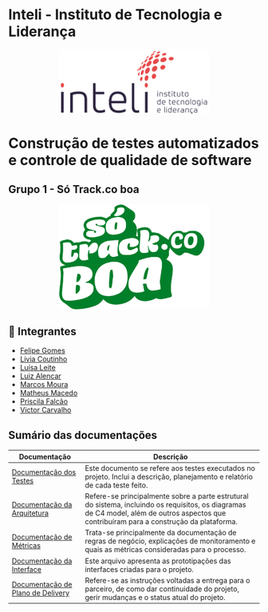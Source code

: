 # Inteli - Instituto de Tecnologia e Liderança 

<p align="center">
<a href= "https://www.inteli.edu.br/"><img src="./assets/inteli_logo.png" alt="Inteli - Instituto de Tecnologia e Liderança" width="300px"></a>
</p>

# Construção de testes automatizados e controle de qualidade de software

## Grupo 1 - Só Track.co boa

<p align="center">
<a href= "https://www.inteli.edu.br/"><img src="./assets/logo_grupo.png" alt="Logo do grupo" width="300px"></a>
</p>

## 🚀 Integrantes
- <a href="https://www.linkedin.com/in/felipe-gomes-dev/">Felipe Gomes</a> 
- <a href="https://www.linkedin.com/in/liviapcoutinho/">Livia Coutinho</a> 
- <a href="https://www.linkedin.com/in/lu%C3%ADsa-leite-681443230/">Luísa Leite</a>
- <a href="https://www.linkedin.com/in/luiz-k-alencar/">Luiz Alencar</a> 
- <a href="https://www.linkedin.com/in/marcos-vinicius-166531239/">Marcos Moura</a>
- <a href="https://www.linkedin.com/in/matheusmacedosantos/">Matheus Macedo</a> 
- <a href="https://www.linkedin.com/in/priscila-falc%C3%A3o-3435a1244/">Priscila Falcão</a> 
- <a href="https://www.linkedin.com/in/victor-severiano-de-carvalho/">Victor Carvalho</a> 

## Sumário das documentações

| Documentação | Descrição |
|---| --- |
|[Documentação dos Testes](./docs/Testes.md)| Este documento se refere aos testes executados no projeto. Inclui a descrição, planejamento e relatório de cada teste feito.|
|[Documentação da Arquitetura](./docs/Arquitetura.md)| Refere-se principalmente sobre a parte estrutural do sistema, incluindo os requisitos, os diagramas de C4 model, além de outros aspectos que contribuíram para a construção da plataforma.|
|[Documentação de Métricas](./docs/Metricas.md)| Trata-se principalmente da documentação de regras de negócio, explicações de monitoramento e quais as métricas consideradas para o processo.|
| [Documentação da Interface](./docs/Prototipacao.md)| Este arquivo apresenta as prototipações das interfaces criadas para o projeto.|
|[Documentação de Plano de Delivery](./docs/Delivery.mds)| Refere-se as instruções voltadas a entrega para o parceiro, de como dar continuidade do projeto, gerir mudanças e o status atual do projeto.|